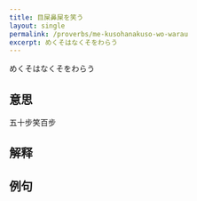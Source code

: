 ```yaml
---
title: 目屎鼻屎を笑う
layout: single
permalink: /proverbs/me-kusohanakuso-wo-warau
excerpt: めくそはなくそをわらう
---
```


めくそはなくそをわらう

## 意思

五十步笑百步

## 解释

## 例句

